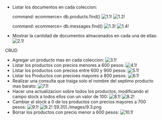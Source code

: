 - Listar los documentos en cada coleccion:

  command: ecommerce> db.products.find()
  ![1.1!](./images/1.1.jpg)
  ![1.2!](./images/1.2.jpg)

  command: ecommerce> db.messages.find()
  ![1.3!](./images/1.3.png)
  ![1.4!](./images/1.4.png)

- Mostrar la cantidad de documentos almacenados en cada una de ellas:
  ![2.1!](./images/2.1.png)

CRUD

- Agregar un producto mas en cada coleccion:
  ![3.1!](./images/3.1.png)
- Listar los productos con precios menores a 600 pesos:
  ![4.1!](./images/4.1.png)
- Listar los productos con precios entre 600 y 900 pesos:
  ![5.1!](./images/5.1.png)
- Listar los Productos con precioes mayores a 800 pesos:
  ![6.1!](./images/6.1.png)
- Realizar una consulta que traiga solo el nombre del septimo producto mas barato:
  ![7.1!](./images/7.1.png)
- Hacer una actualizacion sobre todos los productos, modificando el campo stock a todos ellos con un valor de 100:
  ![8.1!](./images/8.1.png)
  ![8.2!](./images/8.2.png)
- Cambiar el stock a 0 de los productos con precios mayores a 700 pesos:
  ![9.1!](./images/9.1.png)
  ![9.2!](./images/9.2.png)
  ![9.3!](./images/9.3.png
- Borrar los productos con precio menor a 600 pesos:
  ![10.1!](./images/10.1.png)

